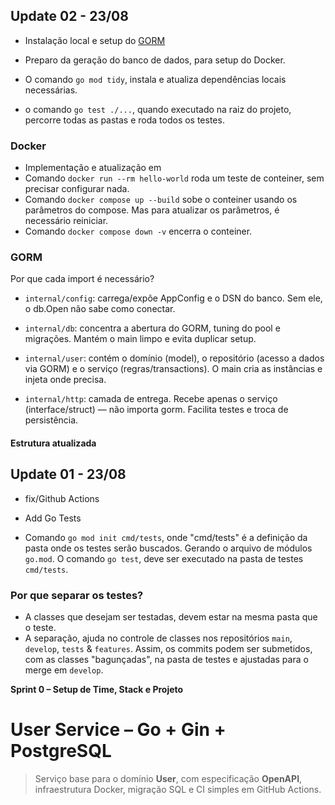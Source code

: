 ## Update 02 - 23/08

* Instalação local e setup do [GORM](https://gorm.io/docs/)
- Preparo da geração do banco de dados, para setup do Docker.

- O comando `go mod tidy`, instala e atualiza dependências locais necessárias.
- o comando `go test ./...`, quando executado na raiz do projeto, percorre todas as pastas e roda todos os testes.

### Docker
- Implementação e atualização em
- Comando `docker run --rm hello-world` roda um teste de conteiner, sem precisar configurar nada.
- Comando `docker compose up --build` sobe o conteiner usando os parâmetros do compose. Mas para atualizar os parâmetros, é necessário reiniciar.
- Comando `docker compose down -v` encerra o conteiner.

### GORM
Por que cada import é necessário?

* `internal/config`: carrega/expõe AppConfig e o DSN do banco. Sem ele, o db.Open não sabe como conectar.

* `internal/db`: concentra a abertura do GORM, tuning do pool e migrações. Mantém o main limpo e evita duplicar setup.

* `internal/user`: contém o domínio (model), o repositório (acesso a dados via GORM) e o serviço (regras/transactions). O main cria as instâncias e injeta onde precisa.

* `internal/http`: camada de entrega. Recebe apenas o serviço (interface/struct) — não importa gorm. Facilita testes e troca de persistência.

#### Estrutura atualizada



## Update 01 - 23/08

* fix/Github Actions

* Add Go Tests 
- Comando `go mod init cmd/tests`, onde "cmd/tests" é a definição da pasta onde os testes serão buscados. Gerando o arquivo de módulos `go.mod`. O comando `go test`, deve ser executado na pasta de testes `cmd/tests`.

### Por que separar os testes?
- A classes que desejam ser testadas, devem estar na mesma pasta que o teste.
- A separação, ajuda no controle de classes nos repositórios `main`, `develop`, `tests` & `features`.
Assim, os commits podem ser submetidos, com as classes "bagunçadas", na pasta de testes e ajustadas para o merge em `develop`.


**Sprint 0 – Setup de Time, Stack e Projeto**

# User Service – Go + Gin + PostgreSQL

> Serviço base para o domínio **User**, com especificação **OpenAPI**, infraestrutura Docker, migração SQL e CI simples em GitHub Actions.